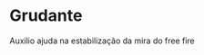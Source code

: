 # Grudante 
Auxilio ajuda na estabilização da mira do free fire

























































